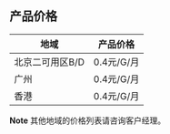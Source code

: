 ## 产品价格

| 地域        | 产品价格     |
| --------- | -------- |
| 北京二可用区B/D | 0.4元/G/月 |
| 广州        | 0.4元/G/月 |
| 香港        | 0.4元/G/月 |

**Note** 其他地域的价格列表请咨询客户经理。

